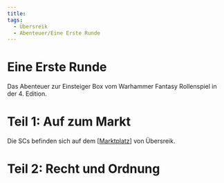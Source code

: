 ```yaml
---
title:
tags:
  - Übersreik
  - Abenteuer/Eine Erste Runde
---
```


# Eine Erste Runde
Das Abenteuer zur Einsteiger Box vom Warhammer Fantasy Rollenspiel in der 4. Edition.

# Teil 1: Auf zum Markt
Die SCs befinden sich auf dem [[Marktplatz]] von Übersreik.

# Teil 2: Recht und Ordnung


[//begin]: # "Autogenerated link references for markdown compatibility"
[Marktplatz]: ../Übersreik/marktplatz.md "Übersreik Marktplatz"
[//end]: # "Autogenerated link references"